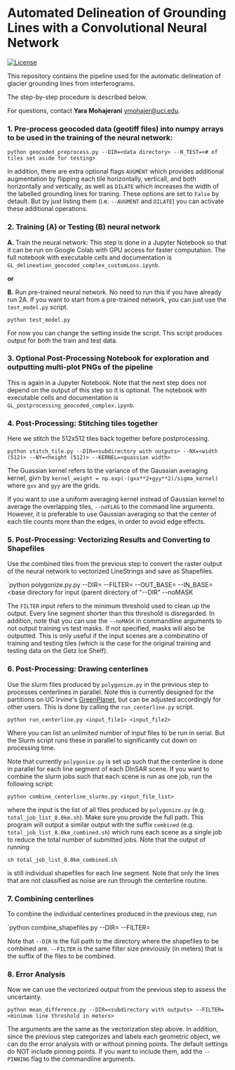 
# Automated Delineation of Grounding Lines with a Convolutional Neural Network

[![License](https://img.shields.io/badge/license-MIT-green.svg)](https://github.com/yaramohajerani/GL_learning/blob/master/LICENSE)

This repository contains the pipeline used for the automatic delineation of glacier grounding lines from interferograms.

The step-by-step procedure is described below.

For questions, contact **Yara Mohajerani** [ymohajer@uci.edu](mailto:ymohajer@uci.edu).

### 1. Pre-process geocoded data (geotiff files) into numpy arrays to be used in the training of the neural network:

`python geocoded_preprocess.py --DIR=<data directory> --N_TEST=<# of tiles set aside for testing>`

In addition, there are extra optional flags `AUGMENT` which provides additional augmentation by flipping each tile horizontally, verticall, and both horizontally and vertically, as well as `DILATE` which increases the width of the labelled grounding lines for traning. These options are set to `False` by detault. But by just listing them (i.e. `--AUGMENT` and `DILATE`) you can activate these additional operations.

### 2. Training (A) or Testing (B) neural network

**A.** Train the neural network:
This step is done in a Jupyter Notebook so that it can be run on Google Colab with GPU access for faster computation. The full notebook with executable cells and documentation is `GL_delineation_geocoded_complex_customLoss.ipynb`.

**or**

**B.** Run pre-trained neural network. No need to run this if you have already run 2A.
If you want to start from a pre-trained network, you can just use the `test_model.py` script. 

`python test_model.py`

For now you can change the setting inside the script. This script produces output for both the train and test data. 

### 3. Optional Post-Processing Notebook for exploration and outputting multi-plot PNGs of the pipeline
This is again in a Jupyter Notebook. Note that the next step does not depend on the output of this step so it is optional. The notebook with executable cells and documentation is `GL_postprocessing_geocoded_complex.ipynb`.

### 4. Post-Processing: Stitching tiles together
Here we stitch the 512x512 tiles back together before postprocessing.

`python stitch_tile.py --DIR=<subdirectory with outputs> --NX=<width (512)> --NY=<height (512)> --KERNEL=<guassian width>`

The Guassian kernel refers to the variance of the Gaussian averaging kernel, givn by `kernel_weight = np.exp(-(gxx**2+gyy**2)/sigma_kernel)` where `gxx` and `gyy` are the grids.

If you want to use a uniform averaging kernel instead of Gaussian kernel to average the overlapping tiles, `--noFLAG` to the command line arguments. However, it is preferable to use Gaussian averaging so that the center of each tile counts more than the edges, in order to avoid edge effects.

### 5. Post-Processing: Vectorizing Results and Converting to Shapefiles
Use the combined tiles from the previous step to convert the raster output of the neural network to vectorized LineStrings and save as Shapefiles.

`python polygonize.py.py --DIR=<subdirectory with outputs> --FILTER=<minimum line threshold in meters> --OUT_BASE=<base directory for slurm outputs> --IN_BASE=<base directory for input (parent directory of "--DIR" --noMASK

The `FILTER` input refers to the minimum threshold used to clean up the output. Every line segment shorter than this threshold is disregarded. In addition, note that you can use the `--noMASK` in commandline arguments to not output training vs test masks. If not specified, masks will also be outputted. This is only useful if the input scenes are a combinatino of training and testing tiles (which is the case for the original training and testing data on the Getz Ice Shelf).

### 6. Post-Processing: Drawing centerlines
Use the slurm files produced by `polygonize.py` in the previous step to processes centerlines in parallel. Note this is currently designed for the partitions on UC Irvine's [GreenPlanet](https://ps.uci.edu/greenplanet/Partitions-new-names), but can be adjusted accordingly for other users. This is done by calling the `run_centerline.py` script.

`python run_centerline.py <input_file1> <input_file2>`

Where you can list an unlimited number of input files to be run in serial. But the Slurm script runs these in parallel to significantly cut down on processing time.

Note that currently `polygonize.py` is set up such that the centerline is done in parallel for each line segment of each DInSAR scene. If you want to combine the slurm jobs such that each scene is run as one job, run the following script:

`python combine_centerline_slurms.py <input_file_list>`

where the input is the list of all files produced by `polygonize.py` (e.g. `total_job_list_8.0km.sh`). Make sure you provide the full path. This program will output a similar output with the suffix `combined` (e.g. `total_job_list_8.0km_combined.sh`) which runs each scene as a single job to reduce the total number of submitted jobs. Note that the output of running 

`sh total_job_list_8.0km_combined.sh`

is still individual shapefiles for each line segment. Note that only the lines that are not classified as noise are run through the centerline routine.

### 7. Combining centerlines
To combine the individual centerlines produced in the previous step, run

`python combine_shapefiles.py --DIR=<complete path to shapefile directory> --FILTER=<minimum line threshold in meters in exisiting files>

Note that `--DIR` is the full path to the directory where the shapefiles to be combined are. `--FILTER` is the same filter size previously (in meters) that is the suffix of the files to be combined.

### 8. Error Analysis
Now we can use the vectorized output from the previous step to assess the uncertainty. 

`python mean_difference.py --DIR=<subdirectory with outputs> --FILTER=<minimum line threshold in meters>`

The arguments are the same as the vectorization step above. In addition, since the previous step categorizes and labels each geometric object, we can do the error analysis with or without pinning points. The default settings do NOT include pinning points. If you want to include them, add the `--PINNING` flag to the commandline arguments.

